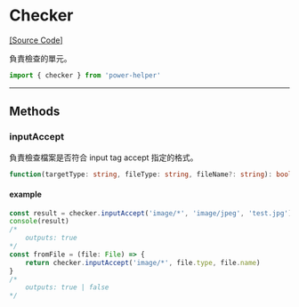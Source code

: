 # Checker

[[Source Code]](https://github.com/KHC-ZhiHao/PowerHelper/blob/master/lib/utils/checker.ts)

負責檢查的單元。

```ts
import { checker } from 'power-helper'
```

---

## Methods

### inputAccept

負責檢查檔案是否符合 input tag accept 指定的格式。

```ts
function(targetType: string, fileType: string, fileName?: string): boolean
```

#### example

```ts
const result = checker.inputAccept('image/*', 'image/jpeg', 'test.jpg')
console(result)
/*
    outputs: true
*/
const fromFile = (file: File) => {
    return checker.inputAccept('image/*', file.type, file.name)
}
/*
    outputs: true | false
*/
```

